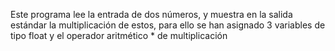 Este programa lee la entrada de dos números, y muestra en la salida estándar la multiplicación de estos, para ello se han asignado 3 variables de tipo float y el operador aritmético * de multiplicación
